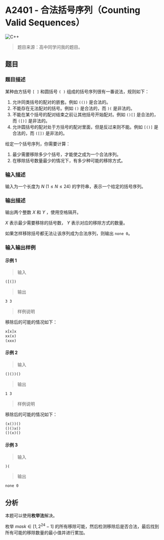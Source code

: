 # A2401 - 合法括号序列（Counting Valid Sequences）

![C++](https://img.shields.io/badge/C++-AC-green)

> 题目来源：高中同学问我的题目。

## 题目

### 题目描述

某种由方括号 `[ ]` 和圆括号 `( )` 组成的括号序列很有一番说法，规则如下：

1. 允许同类括号的配对的嵌套。例如 `(())` 是合法的。
2. 不能存在无法配对的括号。例如 `()` 是合法的，而 `)(` 是非法的。
3. 不能在某个括号的配对结束之前让其他括号开始配对。例如 `()[]` 是合法的，而 `([)]` 是非法的。
4. 允许圆括号的配对处于方括号的配对里面，但是反过来则不能。例如 `[()]` 是合法的，而 `([])` 是非法的。

给定一个括号序列，你需要计算：

1. 最少需要移除多少个括号，才能使之成为一个合法序列。
2. 在移除括号数量最少的情况下，有多少种可能的移除方式。

### 输入描述

输入为一个长度为 $N \ (1 \leq N \leq 24)$ 的字符串，表示一个给定的括号序列。

### 输出描述

输出两个整数 $X$ 和 $Y$ ，使用空格隔开。

$X$ 表示最少需要移除的括号数， $Y$ 表示对应的移除方式的数量。

如果怎样移除括号都无法让该序列成为合法序列，则输出 `none 0`。

### 输入输出样例

#### 示例 1

> 输入

```txt
([(])
```

> 输出

```txt
3 3
```

> 样例说明

移除后的可能的情况如下：

```txt
x[x]x
xx(x)
(xxx)
```

#### 示例 2

> 输入

```txt
()())()
```

> 输出

```txt
1 3
```

> 样例说明

移除后的可能的情况如下：

```txt
(x())()
()()x()
()(x)()
```

#### 示例 3

> 输入

```txt
)(
```

> 输出

```txt
none 0
```

## 分析

本题可以使用**枚举法**解决。

枚举 $mask \in [1, 2^{24} - 1]$ 的所有移除可能，然后检测移除后是否合法，最后找到所有可能的移除数量的最小值并进行累加。
